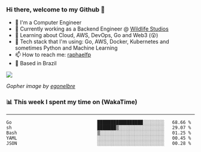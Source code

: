 ### Hi there, welcome to my Github 👋

- 📖 I'm a Computer Engineer
- 🔭 Currently working as a Backend Engineer @ [Wildlife Studios](https://wildlifestudios.com/)
- 🌱 Learning about Cloud, AWS, DevOps, Go and Web3 (😲)
- 🚀 Tech stack that I'm using: Go, AWS, Docker, Kubernetes and sometimes Python and Machine Learning
- 📫 How to reach me: [raphaelfp](https://linkedin.com/in/raphaelfp)
- 🏡 Based in Brazil

![](https://github.com/raphaelfp/gophers/blob/master/.thumb/animation/morning-coffee-3x.gif)

*Gopher image by [egonelbre](https://github.com/egonelbre/)*

### 📊 This week I spent my time on (WakaTime)

---

<!--START_SECTION:waka-->

```text
Go                                █████████████████░░░░░░░░   68.66 %
sh                                ███████▒░░░░░░░░░░░░░░░░░   29.07 %
Bash                              ▒░░░░░░░░░░░░░░░░░░░░░░░░   01.25 %
YAML                              ░░░░░░░░░░░░░░░░░░░░░░░░░   00.45 %
JSON                              ░░░░░░░░░░░░░░░░░░░░░░░░░   00.28 %
```

<!--END_SECTION:waka-->
